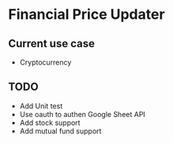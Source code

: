 # Financial Price Updater

## Current use case

- Cryptocurrency

## TODO

- Add Unit test
- Use oauth to authen Google Sheet API
- Add stock support
- Add mutual fund support
